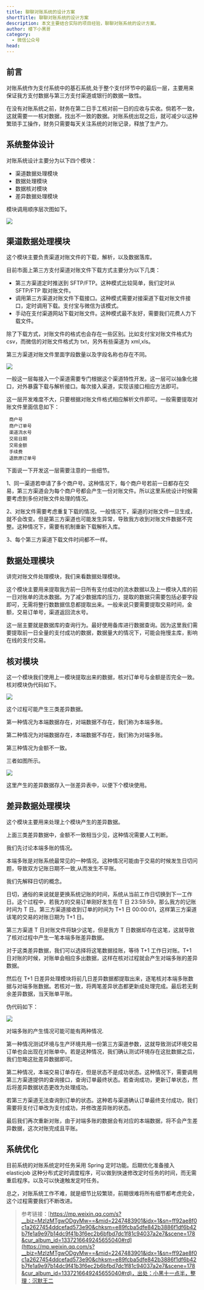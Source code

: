 ```yaml
---
title: 聊聊对账系统的设计方案
shortTitle: 聊聊对账系统的设计方案
description: 本文主要结合实际的项目经验，聊聊对账系统的设计方案。
author: 楼下小黑哥
category:
  - 微信公众号
head:
---
```


## 前言

对账系统作为支付系统中的基石系统,处于整个支付环节中的最后一层，主要用来保证我方支付数据与第三方支付渠道或银行的数据一致性。

在没有对账系统之前，财务在第二日手工核对前一日的应收与实收。倘若不一致，这就需要一一核对数据，找出不一致的数据。对账系统出现之后，就可减少以这种繁琐手工操作，财务只需要每天关注系统的对账记录，释放了生产力。

## 系统整体设计

对账系统设计主要分为以下四个模块：

*   渠道数据处理模块
*   数据处理模块
*   数据核对模块
*   差异数据处理模块

模块调用顺序层次图如下。

![](http://cdn.tobebetterjavaer.com/tobebetterjavaer/images/nice-article/weixin-liaoldzxtdsjfa-159c8017-8574-4f7f-be1a-392cd1767df8.jpg)


## 渠道数据处理模块

这个模块主要负责渠道对账文件的下载，解析，以及数据落库。

目前市面上第三方支付渠道对账文件下载方式主要分为以下几类：

*   第三方渠道定时推送到 SFTP/FTP。这种模式比较简单，我们定时从 SFTP/FTP 取对账文件。
*   调用第三方渠道对账文件下载接口。这种模式需要对接渠道下载对账文件接口，定时调用下载。支付宝与微信为该模式。
*   手动在支付渠道网站下载对账文件。这种模式最不友好，需要我们花费人力下载文件。

除了下载方式，对账文件的格式也会存在一些区别。比如支付宝对账文件格式为 csv，而微信的对账文件格式为 txt，另外有些渠道为 xml,xls。

第三方渠道对账文件里面字段数量以及字段名称也存在不同。

![](http://cdn.tobebetterjavaer.com/tobebetterjavaer/images/nice-article/weixin-liaoldzxtdsjfa-9ce853f4-3109-40bb-8621-f6329c975733.jpg)

一般这一层每接入一个渠道需要专门根据这个渠道特性开发。这一层可以抽象化接口，对外暴露下载与解析接口。每次接入渠道，实现该接口相应方法即可。

这一层开发难度不大，只要根据对账文件格式相应解析文件即可。一般需要提取对账文件里面信息如下：

 ```
  商户号
  商户订单号
  渠道流水号
  交易日期
  交易金额
  手续费
  退款原订单号
 ```

下面说一下开发这一层需要注意的一些细节。

1、同一渠道若申请了多个商户号。这种情况下，每个商户号若前一日都存在交易，第三方渠道会为每个商户号都会产生一份对账文件。所以这里系统设计时候需要考虑到多份对账文件处理的情况。 

2、对账文件需要考虑重复下载的情况。一般情况下，渠道的对账文件一旦生成，就不会改变。但是第三方渠道也可能发生异常，导致我方收到对账文件数据不完整。这种情况下，需要有机制重新下载解析入库。 

3、每个第三方渠道下载文件时间都不一样。

## 数据处理模块

讲完对账文件处理模块，我们来看数据处理模块。

这个模块主要用来提取我方前一日所有支付成功的流水数据以及上一模块入库的前一日对账单的流水数据。为了减少数据库的压力，提取的数据只需要包括必要字段即可，无需将整行数数据信息都提取出来。一般来说只要需要提取交易时间，金额，交易订单号，渠道返回流水号。

这一层主要就是数据库的查询行为。最好使用备库进行数据查询。因为这里我们需要提取前一日全量的支付成功的数据，数据量大的情况下，可能会拖慢主库，影响在线的支付交易。

## 核对模块

这一个模块我们使用上一模块提取出来的数据，核对订单号与金额是否完全一致。核对模块伪代码如下。

![](http://cdn.tobebetterjavaer.com/tobebetterjavaer/images/nice-article/weixin-liaoldzxtdsjfa-4eab5394-d3bd-45ee-843e-ad3e80048e10.jpg)

这个过程可能产生三类差异数据。

第一种情况为本端数据存在，对端数据不存在，我们称为本端多账。

第二种情况为对端数据存在，本端数据不存在，我们称为对端多账。

第三种情况为金额不一致。

三者如图所示。

![](http://cdn.tobebetterjavaer.com/tobebetterjavaer/images/nice-article/weixin-liaoldzxtdsjfa-9e23f4fd-eea1-48ca-97fe-972cbe49f922.jpg)

这里产生的差异数据存入一张差异表中，以便下个模块使用。

## 差异数据处理模块

这个模块主要用来处理上个模块产生的差异数据。

上面三类差异数据中，金额不一致相当少见，这种情况需要人工判断。

我们先讨论本端多账的情况。

本端多账是对账系统最常见的一种情况。这种情况可能由于交易的时候发生日切问题，导致双方记账日期不一致,从而发生不平账。

我们先解释日切的概念。

日切，通俗的来说就是更换系统记账的时间，系统从当前工作日切换到下一工作日。这个过程中，若我方的交易订单刚好发生在 T 日 23:59:59，那么我方的记账时间为 T 日。第三方渠道接收到订单的时间为 T+1 日 00:00:01，这样第三方渠道该笔的交易的对账日期为 T+1 日。

第三方渠道 T 日对账文件将缺少这笔，但是我方 T 日数据却存在这笔，这就导致了核对过程中产生一笔本端多账差异数据。

对于这类差异数据，我们可以选择将这笔数据挂账，等待 T+1 工作日对账。T+1 日对账的时候，对账单会相应多出数据，这样在核对过程就会产生对端多账的差异数据。

然后在 T+1 日差异处理模块将前几日差异数据都提取出来，逐笔核对本端多账数据与对端多账数据。若核对一致，将两笔差异状态都更新成处理完成。最后若无剩余差异数据，当天账单平账。

伪代码如下：

![](http://cdn.tobebetterjavaer.com/tobebetterjavaer/images/nice-article/weixin-liaoldzxtdsjfa-e2229924-bab7-4ab3-8987-0af1f21900de.jpg)

对端多账的产生情况可能可能有两种情况.

第一种情况测试环境与生产环境共用一份第三方渠道参数，这就导致测试环境交易订单也会出现在对账单中。若是这种情况，我们确认测试环境存在这批数据之后，我们忽略这批差异数据即可。

第二种情况，本端交易订单存在，但是状态不是成功状态。这种情况下，需要调用第三方渠道提供的查询接口，查询订单最终状态。若查询成功，更新订单状态，然后将差异数据状态更改为处理成功。

若第三方渠道无法查询到订单的状态。这种若与渠道确认订单最终支付成功，我们需要将支付订单改为支付成功，并修改差异账的状态。

最后我们再次重新对账，由于对端多账的数据会有对应的本端数据，将不会产生差异数据，这次对账完成且平账。

## 系统优化

目前系统的对账系统定时任务采用 Spring 定时功能。后期优化准备接入 elasticjob 这种分布式定时调度程序，可以做到快速修改定时任务的时间，而无需重启程序。以及可以快速触发定时任务。

总之，对账系统工作不难，就是细节比较繁琐，前期很难将所有细节都考虑完全，这个过程需要我们不断改进。


>参考链接：[https://mp.weixin.qq.com/s?__biz=MzIzMTgwODgyMw==&mid=2247483901&idx=1&sn=ff92ae8f0c1a2627454ddcefad573e90&chksm=e89fcba5dfe842b3886f1df6b42b7fe1a9e97b14dc9f41b3f6ec2b6bfbd7dc1f81c94037a2e7&scene=178&cur_album_id=1337216649245655040#rd](https://mp.weixin.qq.com/s?__biz=MzIzMTgwODgyMw==&mid=2247483901&idx=1&sn=ff92ae8f0c1a2627454ddcefad573e90&chksm=e89fcba5dfe842b3886f1df6b42b7fe1a9e97b14dc9f41b3f6ec2b6bfbd7dc1f81c94037a2e7&scene=178&cur_album_id=1337216649245655040#rd)，出处：小黑十一点半，整理：沉默王二